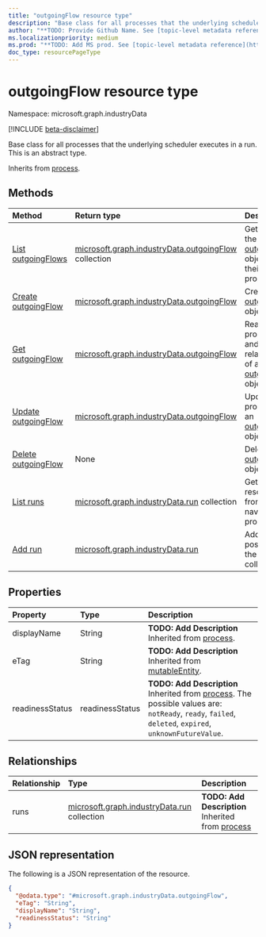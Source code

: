 ```yaml
---
title: "outgoingFlow resource type"
description: "Base class for all processes that the underlying scheduler executes in a run."
author: "**TODO: Provide Github Name. See [topic-level metadata reference](https://msgo.azurewebsites.net/add/document/guidelines/metadata.html#topic-level-metadata)**"
ms.localizationpriority: medium
ms.prod: "**TODO: Add MS prod. See [topic-level metadata reference](https://msgo.azurewebsites.net/add/document/guidelines/metadata.html#topic-level-metadata)**"
doc_type: resourcePageType
---
```


# outgoingFlow resource type

Namespace: microsoft.graph.industryData

[!INCLUDE [beta-disclaimer](../../includes/beta-disclaimer.md)]

Base class for all processes that the underlying scheduler executes in a run.
This is an abstract type.


Inherits from [process](../resources/industrydata-process.md).

## Methods
|Method|Return type|Description|
|:---|:---|:---|
|[List outgoingFlows](../api/industrydata-outgoingflow-list.md)|[microsoft.graph.industryData.outgoingFlow](../resources/industrydata-outgoingflow.md) collection|Get a list of the [outgoingFlow](../resources/industrydata-outgoingflow.md) objects and their properties.|
|[Create outgoingFlow](../api/industrydata-outgoingflow-create.md)|[microsoft.graph.industryData.outgoingFlow](../resources/industrydata-outgoingflow.md)|Create a new [outgoingFlow](../resources/industrydata-outgoingflow.md) object.|
|[Get outgoingFlow](../api/industrydata-outgoingflow-get.md)|[microsoft.graph.industryData.outgoingFlow](../resources/industrydata-outgoingflow.md)|Read the properties and relationships of an [outgoingFlow](../resources/industrydata-outgoingflow.md) object.|
|[Update outgoingFlow](../api/industrydata-outgoingflow-update.md)|[microsoft.graph.industryData.outgoingFlow](../resources/industrydata-outgoingflow.md)|Update the properties of an [outgoingFlow](../resources/industrydata-outgoingflow.md) object.|
|[Delete outgoingFlow](../api/industrydata-outgoingflow-delete.md)|None|Deletes an [outgoingFlow](../resources/industrydata-outgoingflow.md) object.|
|[List runs](../api/industrydata-outgoingflow-list-runs.md)|[microsoft.graph.industryData.run](../resources/industrydata-run.md) collection|Get the run resources from the runs navigation property.|
|[Add run](../api/industrydata-outgoingflow-post-runs.md)|[microsoft.graph.industryData.run](../resources/industrydata-run.md)|Add runs by posting to the runs collection.|

## Properties
|Property|Type|Description|
|:---|:---|:---|
|displayName|String|**TODO: Add Description** Inherited from [process](../resources/industrydata-process.md).|
|eTag|String|**TODO: Add Description** Inherited from [mutableEntity](../resources/industrydata-mutableentity.md).|
|readinessStatus|readinessStatus|**TODO: Add Description** Inherited from [process](../resources/industrydata-process.md). The possible values are: `notReady`, `ready`, `failed`, `deleted`, `expired`, `unknownFutureValue`.|

## Relationships
|Relationship|Type|Description|
|:---|:---|:---|
|runs|[microsoft.graph.industryData.run](../resources/industrydata-run.md) collection|**TODO: Add Description** Inherited from [process](../resources/process.md)|

## JSON representation
The following is a JSON representation of the resource.
<!-- {
  "blockType": "resource",
  "keyProperty": "id",
  "@odata.type": "microsoft.graph.industryData.outgoingFlow",
  "baseType": "microsoft.graph.industryData.process",
  "openType": false
}
-->
``` json
{
  "@odata.type": "#microsoft.graph.industryData.outgoingFlow",
  "eTag": "String",
  "displayName": "String",
  "readinessStatus": "String"
}
```

